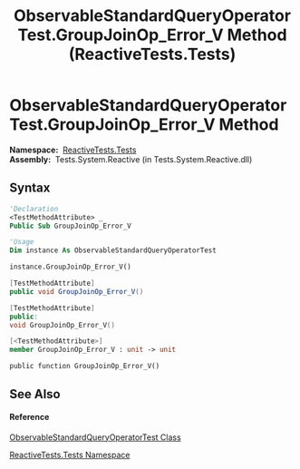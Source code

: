 ﻿---
title: ObservableStandardQueryOperatorTest.GroupJoinOp_Error_V Method  (ReactiveTests.Tests)
TOCTitle: GroupJoinOp_Error_V Method
ms:assetid: M:ReactiveTests.Tests.ObservableStandardQueryOperatorTest.GroupJoinOp_Error_V
ms:mtpsurl: https://msdn.microsoft.com/en-us/library/reactivetests.tests.observablestandardqueryoperatortest.groupjoinop_error_v(v=VS.103)
ms:contentKeyID: 36621133
ms.date: 06/28/2011
mtps_version: v=VS.103
f1_keywords:
- ReactiveTests.Tests.ObservableStandardQueryOperatorTest.GroupJoinOp_Error_V
dev_langs:
- CSharp
- JScript
- VB
- FSharp
- c++
---

# ObservableStandardQueryOperatorTest.GroupJoinOp\_Error\_V Method

**Namespace:**  [ReactiveTests.Tests](hh289046\(v=vs.103\).md)  
**Assembly:**  Tests.System.Reactive (in Tests.System.Reactive.dll)

## Syntax

``` vb
'Declaration
<TestMethodAttribute> _
Public Sub GroupJoinOp_Error_V
```

``` vb
'Usage
Dim instance As ObservableStandardQueryOperatorTest

instance.GroupJoinOp_Error_V()
```

``` csharp
[TestMethodAttribute]
public void GroupJoinOp_Error_V()
```

``` c++
[TestMethodAttribute]
public:
void GroupJoinOp_Error_V()
```

``` fsharp
[<TestMethodAttribute>]
member GroupJoinOp_Error_V : unit -> unit 
```

``` jscript
public function GroupJoinOp_Error_V()
```

## See Also

#### Reference

[ObservableStandardQueryOperatorTest Class](hh288944\(v=vs.103\).md)

[ReactiveTests.Tests Namespace](hh289046\(v=vs.103\).md)

